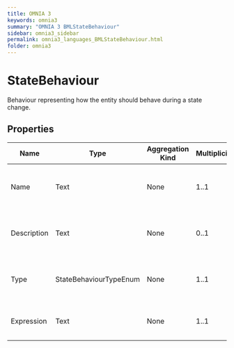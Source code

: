 ```yaml
---
title: OMNIA 3
keywords: omnia3
summary: "OMNIA 3 BMLStateBehaviour"
sidebar: omnia3_sidebar
permalink: omnia3_languages_BMLStateBehaviour.html
folder: omnia3
---
```


# StateBehaviour
Behaviour representing how the entity should behave during a state change.
## Properties

| Name | Type | Aggregation Kind | Multiplicity | Length | Description |
| --------- | --------- | --------- | --------- | --------- | --------- |
| Name | Text | None | 1..1 | 1..32 | The name of the entity (unique identifier). |
| Description | Text | None | 0..1 | 0..1024 | The textual explanation of the entities' purpose. |
| Type | StateBehaviourTypeEnum | None | 1..1 | None | The execution moment of the behaviour. |
| Expression | Text | None | 1..1 | None | The C# code that will be executed. |


